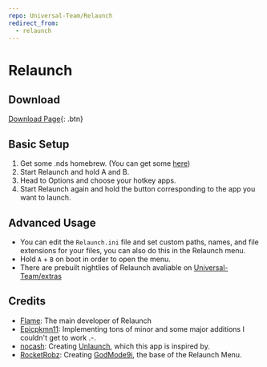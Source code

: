 ```yaml
---
repo: Universal-Team/Relaunch
redirect_from:
  - relaunch
---
```


# Relaunch

## Download
[Download Page](https://github.com/Universal-Team/Relaunch/releases/latest){: .btn}

## Basic Setup
1. Get some .nds homebrew. (You can get some [here](https://www.gamebrew.org/wiki/List_of_DS_homebrew_applications))
2. Start Relaunch and hold A and B.
3. Head to Options and choose your hotkey apps.
4. Start Relaunch again and hold the button corresponding to the app you want to launch.


## Advanced Usage
- You can edit the `Relaunch.ini` file and set custom paths, names, and file extensions for your files, you can also do this in the Relaunch menu.
- Hold `A` + `B` on boot in order to open the menu.
- There are prebuilt nightlies of Relaunch avaliable on [Universal-Team/extras](https://github.com/Universal-Team/extras/tree/master/builds)

## Credits
- [Flame](https://github.com/FlameKat53): The main developer of Relaunch
- [Epicpkmn11](https://github.com/Epicpkmn11): Implementing tons of minor and some major additions I couldn't get to work .-.
- [nocash](http://problemkaputt.de): Creating [Unlaunch](http://problemkaputt.de/unlaunch.htm), which this app is inspired by.
- [RocketRobz](https://github.com/RocketRobz): Creating [GodMode9i](https://github.com/RocketRobz/GodMode9i), the base of the Relaunch Menu.